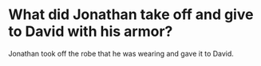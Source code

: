 # What did Jonathan take off and give to David with his armor?

Jonathan took off the robe that he was wearing and gave it to David.
